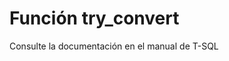 ﻿---
FunctionName: "try_convert"
FunctionType: "SQL"
Autogenerated: true
---

# Función  try_convert

Consulte la documentación en el manual de T-SQL
